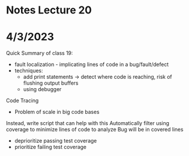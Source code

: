 # Notes Lecture 20
# 4/3/2023

Quick Summary of class 19: 
- fault localization - implicating lines of code in a bug/fault/defect
- techniques:
    - add print statements -> detect where code is reaching, risk of
      flushing output buffers
    - using debugger

Code Tracing
- Problem of scale in big code bases

Instead, write script that can help with this
Automatically filter using coverage to minimize lines of code to analyze
Bug will be in covered lines
 - deprioritize passing test coverage
 - prioritize failing test coverage
